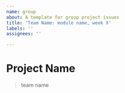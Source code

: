 ```yaml
---
name: group
about: A template for group project issues
title: 'Team Name: module name, week X'
labels: ''
assignees: ''

---
```


# Project Name

> team name

<!-- describe the project -->

<!-- paste the checklist from the module README -->
